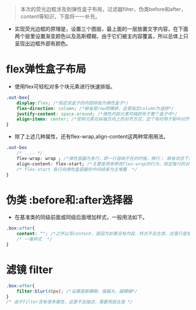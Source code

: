 > 本次的荧光边框涉及到弹性盒子布局，过滤器filter，伪类before和after，content等知识，下面将一一补充。


*  实现荧光边框的原理是，设置三个图层，最上面的一层放置文字内容，在下面两个层里设置渐变颜色以及高斯模糊，由于它们被主内容覆盖，所以总体上只呈现出边框外部有颜色。

# flex弹性盒子布局
* 使用flex可轻松对多个块元素进行快速排版。
```css
.out-box{
    display:flex; /*指定该盒子的内部排版为弹性盒子*/
    flex-direction: column; /*缺省是row即横排，这里指定column为竖排*/
    justify-content: space-around; /*弹性内部元素均摊排布于整个盒子中*/
    align-items: center; /*安排元素在纵轴方向上的对齐方式，这个有时用于剧中对齐有奇效。*/
}

```
* 除了上述几种属性，还有flex-wrap,align-content这两种常用用法。
```css
.out-box
    /* .... */
    flex-wrap: wrap ; /*弹性容器为多行，即一行容纳不在的时候，换行； 缺省状态下，可能会溢出。*/
    align-content: flex-start; /*主要是用来修改flex-wrap的行为，规定每行的对齐*/
    /* flex-start 各行向弹性盒容器的中间结束为主堆叠  */
}

```

# 伪类 :before和:after选择器
* 在基准类的同级前面或同级后面增加样式，一般用法如下。
```css
.box:after{
    content: ""; /*之所以写content，是因为如果没有内容，样式不会生效，这里只是借助content来实现一下*/
    /* 一堆样式  */
}
```


# 滤镜 filter

```css
.box:after{
    filter:blur(40px); /*设置高斯模糊，值越大。越模糊*/
}
/* 由于filter含有很多属性，这里不去描述，需要用就去查 */
```